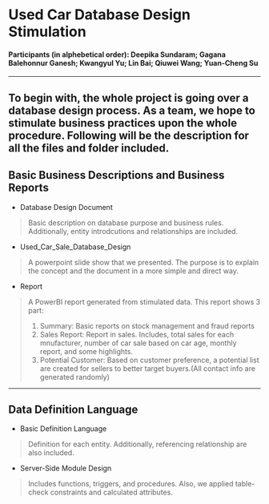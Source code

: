 # Used Car Database Design Stimulation
#### Participants (in alphebetical order): Deepika Sundaram; Gagana Balehonnur Ganesh; Kwangyul Yu; Lin Bai; Qiuwei Wang; Yuan-Cheng Su

***

## To begin with, the whole project is going over a database design process. As a team, we hope to stimulate business practices upon the whole procedure. Following will be the description for all the files and folder included. 

## Basic Business Descriptions and Business Reports
* Database Design Document

> Basic description on database purpose and business rules. Additionally, entity introdcutions and relationships are included.

* Used_Car_Sale_Database_Design

> A powerpoint slide show that we presented. The purpose is to explain the concept and the document in a more simple and direct way.

* Report

> A PowerBI report generated from stimulated data. This report shows 3 part: <br>
> 1. Summary: Basic reports on stock management and fraud reports <br>
> 2. Sales Report: Report in sales. Includes, total sales for each mnufacturer, number of car sale based on car age, monthly report, and some highlights.
> 3. Potential Customer: Based on customer preference, a potential list are created for sellers to better target buyers.(All contact info are generated randomly)

***

## Data Definition Language
* Basic Definition Language

> Definition for each entity. Additionally, referencing relationship are also included.

* Server-Side Module Design

> Includes functions, triggers, and procedures. Also, we applied table-check constraints and calculated attributes.
